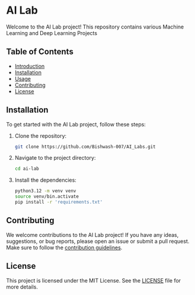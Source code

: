 # AI Lab

Welcome to the AI Lab project! This repository contains various Machine Learning and Deep Learning Projects

## Table of Contents

- [Introduction](#introduction)
- [Installation](#installation)
- [Usage](#usage)
- [Contributing](#contributing)
- [License](#license)


## Installation

To get started with the AI Lab project, follow these steps:

1. Clone the repository:
    ```bash
    git clone https://github.com/Bishwash-007/AI_Labs.git
    ```
2. Navigate to the project directory:
    ```bash
    cd ai-lab
    ```
3. Install the dependencies:
    ```bash
    python3.12 -m venv venv
    source venv/bin.activate
    pip install -r 'requirements.txt'
    ```

## Contributing

We welcome contributions to the AI Lab project! If you have any ideas, suggestions, or bug reports, please open an issue or submit a pull request. Make sure to follow the [contribution guidelines](CONTRIBUTING.md).

## License

This project is licensed under the MIT License. See the [LICENSE](LICENSE) file for more details.
